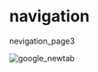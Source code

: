 # navigation
nevigation_page3

![google_newtab](https://user-images.githubusercontent.com/82834644/115790912-61fa5500-a37c-11eb-8fab-2006a46cc1f8.PNG)

